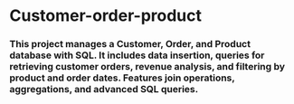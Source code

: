 # Customer-order-product
### This project manages a Customer, Order, and Product database with SQL. It includes data insertion, queries for retrieving customer orders, revenue analysis, and filtering by product and order dates. Features join operations, aggregations, and advanced SQL queries.
